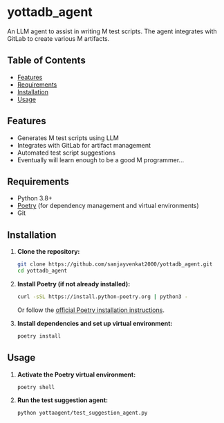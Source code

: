 # yottadb_agent

An LLM agent to assist in writing M test scripts. The agent integrates with GitLab to create various M artifacts.

## Table of Contents

- [Features](#features)
- [Requirements](#requirements)
- [Installation](#installation)
- [Usage](#usage)

## Features

- Generates M test scripts using LLM
- Integrates with GitLab for artifact management
- Automated test script suggestions
- Eventually will learn enough to be a good M programmer...

## Requirements

- Python 3.8+
- [Poetry](https://python-poetry.org/) (for dependency management and virtual environments)
- Git

## Installation

1. **Clone the repository:**
    ```bash
    git clone https://github.com/sanjayvenkat2000/yottadb_agent.git
    cd yottadb_agent
    ```

2. **Install Poetry (if not already installed):**
    ```bash
    curl -sSL https://install.python-poetry.org | python3 -
    ```
    Or follow the [official Poetry installation instructions](https://python-poetry.org/docs/#installation).

3. **Install dependencies and set up virtual environment:**
    ```bash
    poetry install
    ```

## Usage

1. **Activate the Poetry virtual environment:**
    ```bash
    poetry shell
    ```

2. **Run the test suggestion agent:**
    ```bash
    python yottaagent/test_suggestion_agent.py
    ```
